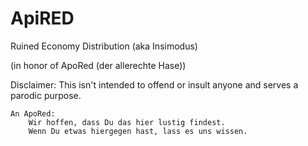 # ApiRED 
Ruined Economy Distribution (aka Insimodus)

(in honor of ApoRed (der allerechte Hase))

Disclaimer:
	This isn't intended to offend or insult anyone and serves a parodic purpose.

	An ApoRed: 
		Wir hoffen, dass Du das hier lustig findest. 
		Wenn Du etwas hiergegen hast, lass es uns wissen.

